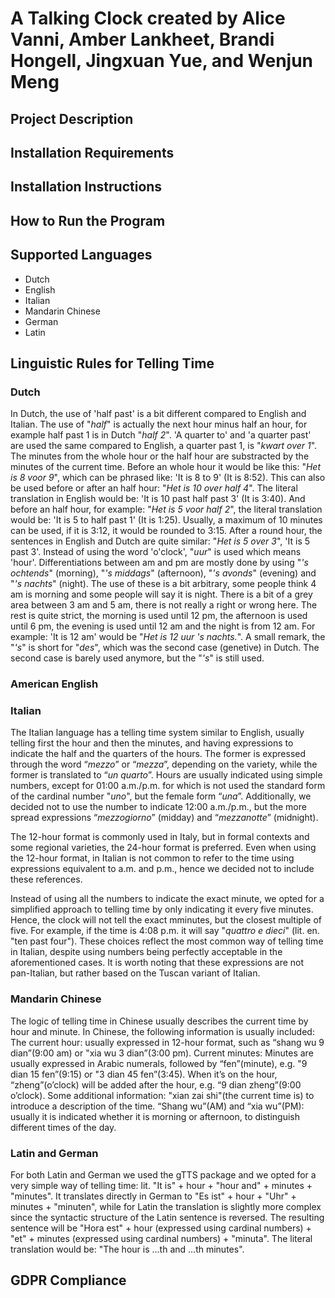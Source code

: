 # A Talking Clock created by Alice Vanni, Amber Lankheet, Brandi Hongell, Jingxuan Yue, and Wenjun Meng

## Project Description

## Installation Requirements

## Installation Instructions

## How to Run the Program

## Supported Languages
- Dutch
- English
- Italian
- Mandarin Chinese
- German
- Latin

## Linguistic Rules for Telling Time
### Dutch

In Dutch, the use of 'half past' is a bit different compared to English and Italian. The use of "*half*" is actually the next hour minus half an hour, 
for example half past 1 is in Dutch "*half 2*".
'A quarter to' and 'a quarter past' are used the same compared to English, a quarter past 1, is "*kwart over 1*". 
The minutes from the whole hour or the half hour are substracted by the minutes of the current time. Before an whole hour it would be like this: "*Het is 8 voor 9*", which can be phrased like: 'It is 8 to 9' (It is 8:52). This can also be used before or after an half hour: "*Het is 10 over half 4*". The literal translation in English would be: 'It is 10 past half past 3' (It is 3:40). And before an half hour, for example: "*Het is 5 voor half 2*", the literal translation would be: 'It is 5 to half past 1' (It is 1:25). Usually, a maximum of 10 minutes can be used, if it is 3:12, it would be rounded to 3:15. 
After a round hour, the sentences in English and Dutch are quite similar: "*Het is 5 over 3*", 'It is 5 past 3'. Instead of using the word 'o'clock', "*uur*" is used which means 'hour'. 
Differentiations between am and pm are mostly done by using "*'s ochtends*" (morning), "*'s middags*" (afternoon), "*'s avonds*" (evening) and "*'s nachts*" (night). 
The use of these is a bit arbitrary, some people think 4 am is morning and some people will say it is night. There is a bit of a grey area between 3 am and 5 am, there is not really a right or wrong here. The rest is quite strict, the morning is used until 12 pm, the afternoon is used until 6 pm, the evening is used until 12 am and the night is from 12 am. For example: 'It is 12 am' would be "*Het is 12 uur 's nachts.*". 
A small remark, the "*'s*" is short for "*des*", which was the second case (genetive) in Dutch. The second case is barely used anymore, but the "*'s*" is still used. 


### American English

### Italian
The Italian language has a telling time system similar to English, usually telling first the hour and then the minutes, and having expressions to indicate the half and the quarters of the hours. The former is expressed through the word “*mezzo*” or “*mezza*”, depending on the variety, while the former is translated to “*un quarto*”. Hours are usually indicated using simple numbers, except for 01:00 a.m./p.m. for which is not used the standard form of the cardinal number "*uno*", but the female form “*una*”. Additionally, we decided not to use the number to indicate 12:00 a.m./p.m., but the more spread expressions “*mezzogiorno*” (midday) and “*mezzanotte*” (midnight).

The 12-hour format is commonly used in Italy, but in formal contexts and some regional varieties, the 24-hour format is preferred.
Even when using the 12-hour format, in Italian is not common to refer to the time using expressions equivalent to a.m. and p.m., hence we decided not to include these references.

Instead of using all the numbers to indicate the exact minute, we opted for a simplified approach to telling time by only indicating it every five minutes. Hence, the clock will not tell the exact mminutes, but the closest multiple of five. For example, if the time is 4:08 p.m. it will say "*quattro e dieci*" (lit. en. "ten past four").
These choices reflect the most common way of telling time in Italian, despite using numbers being perfectly acceptable in the aforementioned cases. It is worth noting that these expressions are not pan-Italian, but rather based on the Tuscan variant of Italian.

### Mandarin Chinese
The logic of telling time in Chinese usually describes the current time by hour and minute. In Chinese, the following information is usually included:
The current hour: usually expressed in 12-hour format, such as “shang wu 9 dian”(9:00 am) or "xia wu 3 dian”(3:00 pm).
Current minutes: Minutes are usually expressed in Arabic numerals, followed by “fen”(minute), e.g. "9 dian 15 fen”(9:15) or "3 dian 45 fen”(3:45). When it’s on the hour, “zheng”(o’clock) will be added after the hour, e.g. “9 dian zheng”(9:00 o’clock).
Some additional information:  "xian zai shi"(the current time is) to introduce a description of the time. “Shang wu”(AM) and “xia wu”(PM): usually it is indicated whether it is morning or afternoon, to distinguish different times of the day.

### Latin and German
For both Latin and German we used the gTTS package and we opted for a very simple way of telling time: lit. "It is" + hour + "hour and" + minutes + "minutes". It translates directly in German to "Es ist" + hour + "Uhr" + minutes + "minuten", while for Latin the translation is slightly more complex since the syntactic structure of the Latin sentence is reversed. The resulting sentence will be "Hora est" + hour (expressed using cardinal numbers) + "et" + minutes (expressed using cardinal numbers) + "minuta". The literal translation would be: "The hour is ...th and ...th minutes".

## GDPR Compliance
